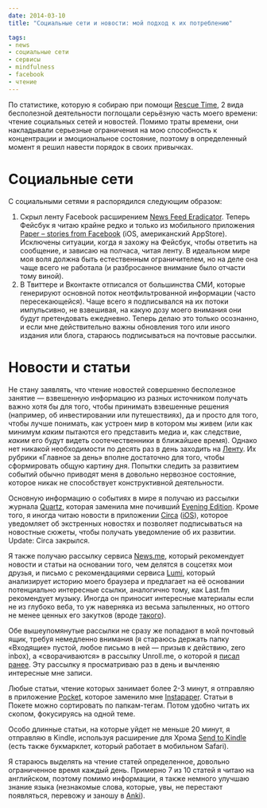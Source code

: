 ```yaml
---
date: 2014-03-10
title: "Социальные сети и новости: мой подход к их потреблению"

tags:
- news
- социальные сети
- сервисы
- mindfulness
- facebook
- чтение
---
```


По статистике, которую я собираю при помощи [Rescue Time](https://www.rescuetime.com/ref/132482), 2 вида бесполезной деятельности поглощали серьёзную часть моего времени: чтение социальных сетей и новостей. Помимо траты времени, они накладывали серьезные ограничения на мою способность к концентрации и эмоциональное состояние, поэтому в определенный момент я решил навести порядок в своих привычках.

# Социальные сети
С социальными сетями я распорядился следующим образом:
1. Скрыл ленту Facebook расширением [News Feed Eradicator](https://chrome.google.com/webstore/detail/news-feed-eradicator-for/fjcldmjmjhkklehbacihaiopjklihlgg). Теперь Фейсбук я читаю крайне редко и только из мобильного приложения <a href="https://itunes.apple.com/us/app/paper-stories-from-facebook/id794163692?mt=8&uo=4&at=10lthk" target="itunes_store">Paper – stories from Facebook</a> (iOS, американский AppStore). Исключены ситуации, когда я захожу на Фейсбук, чтобы ответить на сообщение, и зависаю на полчаса, читая ленту. В идеальном мире моя воля должна быть естественным ограничителем, но на деле она чаще всего не работала (и разбросанное внимание было отчасти тому виной).
2. В Твиттере и Вконтакте отписался от большинства СМИ, которые генерируют основной поток неотфильтрованной информации (часто пересекающейся). Чаще всего я подписывался на их потоки импульсивно, не взвешивая, на какую дозу моего внимания они будут претендовать ежедневно. Теперь делаю это только осознанно, и если мне действительно важны обновления того или иного издания или блога, стараюсь подписываться на почтовые рассылки.

# Новости и статьи
Не стану заявлять, что чтение новостей совершенно бесполезное занятие — взвешенную информацию из разных источником получать важно хотя бы для того, чтобы принимать взвешенные решения (например, об инвестировании или путешествиях), да и просто для того, чтобы лучше понимать, как устроен мир в котором мы живем (или как минимум _каким_ пытаются его представить медиа и, как следствие, _каким_ его будут видеть соотечественники в ближайшее время). Однако нет никакой необходимости по десять раз в день заходить на [Ленту](http://lenta.ru). Их рубрики «Главное за день» вполне достаточно для того, чтобы сформировать общую картину дня. Попытки следить за развитием событий обычно приводят меня в довольно нервозное состояние, которое никак не способствует конструктивной деятельности.

Основную информацию о событиях в мире я получаю из рассылки журнала [Quartz](http://qz.com), которая заменила мне почивший [Evening Edition](http://evening-edition.com/). Кроме того, я иногда читаю новости в приложении [Circa](https://cir.ca/) (<a href="https://itunes.apple.com/ru/app/circa-news/id517114354?mt=8&uo=4&at=10lthk" target="itunes_store">iOS</a>), которое уведомляет об экстренных новостях и позволяет подписываться на новостные сюжеты, чтобы получать уведомление об их развитии. Update: Circa закрылся.

Я также получаю рассылку сервиса [News.me](http://www.news.me/), который рекомендует новости и статьи на основании того, чем делятся в соцсетях мои друзья, и письмо с рекомендациями сервиса [Lumi](http://lumi.do/), который анализирует историю моего браузера и предлагает на её основании потенциально интересные ссылки, аналогично тому, как Last.fm рекомендует музыку. Иногда он приносит интересные материалы если не из глубоко веба, то уж наверняка из весьма запыленных, но оттого не менее ценных его закутков (вроде [такого](http://www.catb.org/esr/writings/taoup/html/ch01s06.html)).

Обе вышеупомянутые рассылки не сразу же попадают в мой почтовый ящик, требуя немедленно внимания (я стараюсь держать папку «Входящие» пустой, любое письмо в ней — призыв к действию, zero inbox), а «сворачиваются» в рассылку Unroll.me, о которой я [писал ранее](https://glebkalinin.ru/unroll-me). Эту рассылку я просматриваю раз в день и вычленяю интересные мне записи.

Любые статьи, чтение которых занимает более 2-3 минут, я отправляю в приложение <a href="https://itunes.apple.com/us/app/pocket-formerly-read-it-later/id309601447?mt=8&uo=4&at=10lthk" target="itunes_store">Pocket</a>, которое  заменило мне [Instapaper](https://glebkalinin.ru/all/online-reading). Статьи в Покете можно сортировать по папкам-тегам. Потом удобно читать их скопом, фокусируясь на одной теме.

Особо длинные статьи, на которые уйдет не меньше 20 минут,  я отправляю в Kindle, используя расширение для Хрома [Send to Kindle](http://www.klip.me/sendtokindle/) (есть также букмарклет, который работает в мобильном Safari).

Я стараюсь выделять на чтение статей определенное, довольно ограниченное время каждый день. Примерно 7 из 10 статей я читаю на английском, поэтому помимо информации, я также немного улучшаю знание языка (незнакомые слова, которые, увы, не перестают появляться, перевожу и заношу в [Anki](https://glebkalinin.ru/spaced-repetition)).
